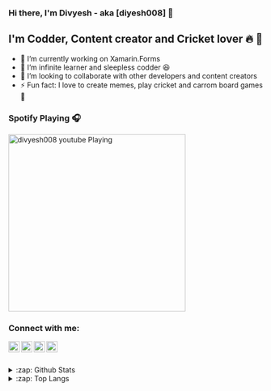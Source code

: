 ### Hi there, I'm Divyesh - aka [diyesh008] 👋 

## I'm Codder, Content creator and Cricket lover :fire: :rocket:
- 🔭 I’m currently working on Xamarin.Forms
- 🌱 I’m infinite learner and sleepless codder :laughing: 
- 👯 I’m looking to collaborate with other developers and content creators 
- ⚡ Fun fact: I love to create memes, play cricket and carrom board games :star2:

### Spotify Playing 🎧
[<img src="https://now-playing-codestackr.vercel.app/api/spotify-playing" alt="divyesh008 youtube Playing" width="350" />](https://open.spotify.com/user/kefsf6glmv2jh60syrzau56lb)

### Connect with me:

[<img align="left" alt="divyesh008 | YouTube" width="22px" src="https://cdn.jsdelivr.net/npm/simple-icons@v3/icons/youtube.svg" />][youtube]
[<img align="left" alt="divyesh008 | Twitter" width="22px" src="https://cdn.jsdelivr.net/npm/simple-icons@v3/icons/twitter.svg" />][twitter]
[<img align="left" alt="divyesh008 | LinkedIn" width="22px" src="https://cdn.jsdelivr.net/npm/simple-icons@v3/icons/linkedin.svg" />][linkedin]
[<img align="left" alt="divyesh008 | StackOverflow " width="22px" src="https://cdn.jsdelivr.net/npm/simple-icons@v3/icons/stackoverflow.svg" />][stackoverflow]

<br /><br />



<details>
  <summary>:zap: Github Stats</summary>

  ![Divyesh's github stats](https://github-readme-stats.vercel.app/api?username=divyesh008&show_icons=true&theme=merko)

 <!-- <img align="left" alt="divyesh008's Github Stats" src="https://github-readme-stats.codestackr.vercel.app/api?username=divyesh008&show_icons=true&hide_border=true" />-->

</details>

<details>
  <summary>:zap: Top Langs</summary>

  [![Top Langs](https://github-readme-stats.vercel.app/api/top-langs/?username=divyesh008&layout=compact)](https://github.com/divyesh008/github-readme-stats)

</details>




[website]: https://codeSTACKr.com
[twitter]: https://twitter.com/medivyesh23
[youtube]: https://www.youtube.com/channel/UCvEm37m-JpTxpUo7N8ROJNw
[instagram]: https://instagram.com/codeSTACKr
[linkedin]: https://www.linkedin.com/in/divyesh-bhatt-9247b7119
[stackoverflow]: https://stackoverflow.com/users/4841439/divyesh-08




<!--
**divyesh008/divyesh008** is a ✨ _special_ ✨ repository because its `README.md` (this file) appears on your GitHub profile.

- 📫 How to reach me: ...
Here are some ideas to get you started:


-->
